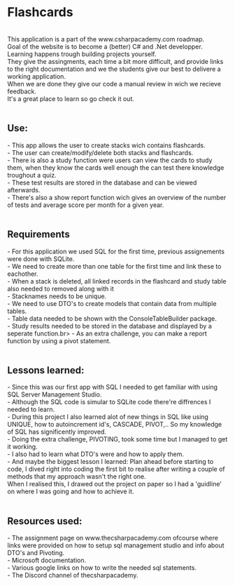 <h1>Flashcards</h1>
<br>
This application is a part of the www.csharpacademy.com roadmap. <br>
Goal of the website is to become a (better) C# and .Net developper. Learning happens trough building projects yourself. <br>
They give the assingments, each time a bit more difficult, and provide links to the right documentation and we the students give our best to delivere a working application.<br>
When we are done they give our code a manual review in wich we recieve feedback.<br>
It's a great place to learn so go check it out. <br>
<br>
<h2>Use:</h2>
- This app allows the user to create stacks wich contains flashcards.<br>
- The user can create/modify/delete both stacks and flashcards.<br>
- There is also a study function were users can view the cards to study them, when they know the cards well enough the can test there knowledge troughout a quiz. <br>
- These test results are stored in the database and can be viewed afterwards.<br>
- There's also a show report function wich gives an overview of the number of tests and average score per month for a given year.<br>
<br>
<h2>Requirements</h2>
- For this application we used SQL for the first time, previous assignements were done with SQLite.<br>
- We need to create more than one table for the first time and link these to eachother.<br>
- When a stack is deleted, all linked records in the flashcard and study table also needed to removed along with it<br>
- Stacknames needs to be unique.<br>
- We need to use DTO's to create models that contain data from multiple tables.<br>
- Table data needed to be shown with the ConsoleTableBuilder package.<br>
- Study results needed to be stored in the database and displayed by a seperate function.br>
- As an extra challenge, you can make a report function by using a pivot statement.<br>
<br>
<h2>Lessons learned: </h2>
- Since this was our first app with SQL I needed to get familiar with using SQL Server Management Studio.<br>
- Although the SQL code is simular to SQLite code there're diffrences I needed to learn.<br>
- During this project I also learned alot of new things in SQL like using UNIQUE, how to autoincrement id's, CASCADE, PIVOT,.. So my knowledge of SQL has significently improved.<br>
- Doing the extra challenge, PIVOTING, took some time but I managed to get it working.<br>
- I also had to learn what DTO's were and how to apply them.<br>
- And maybe the biggest lesson I learned: Plan ahead before starting to code, I dived right into coding the first bit to realise after writing a couple of methods that my approach wasn't the right one.<br>
When I realised this, I drawed out the project on paper so I had a 'guidline' on where I was going and how to achieve it.<br>
<br>
<h2>Resources used:</h2>
- The assignment page on www.thecsharpacademy.com ofcourse where links were provided on how to setup sql management studio and info about DTO's and Pivoting.<br>
- Microsoft documentation.<br>
- Various google links on how to write the needed sql statements.<br>
- The Discord channel of thecsharpacademy.



